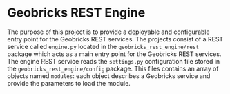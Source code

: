 Geobricks REST Engine
=====================

The purpose of this project is to provide a deployable and configurable entry point for the Geobricks REST services. The projects consist of a REST service called `engine.py` located in the `geobricks_rest_engine/rest` package which acts as a main entry point for the Geobricks REST services. The engine REST service reads the `settings.py` configuration file stored in the `geobricks_rest_engine/config` package. This files contains an array of objects named `modules`: each object describes a Geobricks service and provide the parameters to load the module.

